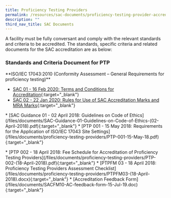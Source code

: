 ```yaml
---
title: Proficiency Testing Providers
permalink: /resources/sac-documents/proficiency-testing-provider-accreditation/
description: ""
third_nav_title: SAC Documents
---
```

A facility must be fully conversant and comply with the relevant standards and criteria to be accredited. The standards, specific criteria and related documents for the SAC accreditation are as below:

### Standards and Criteria Document for PTP
\*\*ISO/IEC 17043:2010 (Conformity Assessment – General Requirements for proficiency testing)\*\*

<!-- COMMENT: The {:target="\_blank"} syntax at the end of the Markdown document links is used to open the document in a new window tab -->
* [SAC 01 - 16 Feb 2020: Terms and Conditions for Accreditation](/files/Documents/Laboratory%20Accreditation/SAC-01-16Feb2020.pdf){:target="\_blank"}
* [SAC 02 - 22 Jan 2020: Rules for Use of SAC Accreditation Marks and MRA Marks](/files/Documents/Laboratory%20Accreditation/SAC-02-22-Jan-20.pdf){:target="\_blank"}

\* \[SAC Guidance 01 - 02 April 2018: Guidelines on Code of Ethics\](/files/documents/SAC-Guidance-01-Guidelines-on-Code-of-Ethics-(02-April-2018).pdf){:target="\_blank"}
\* \[PTP 001 - 15 May 2018: Requirements for the Application of ISO/IEC 17043 Site Settings\](/files/documents/proficiency-testing-providers/PTP-001-15-May-18.pdf){:target="\_blank"}
<!-- NOTE: changes to Fees Schedule Fees Schedule must also be updated in 'Services -> Apply for Accreditation' -->
\* \[PTP 002 - 18 April 2018: Fee Schedule for Accreditation of Proficiency Testing Providers\](/files/documents/proficiency-testing-providers/PTP-002-(18-April-2018).pdf){:target="\_blank"}
\* \[PTPFM 03 - 18 April 2018: Proficiency Testing Providers Assessment Checklist\](/files/documents/proficiency-testing-providers/PTPFM03-(18-April-2018).docx){:target="\_blank"}
\* \[Accreditation Feedback Form\](/files/documents/SACFM10-AC-feedback-form-15-Jul-19.doc){:target="\_blank"}